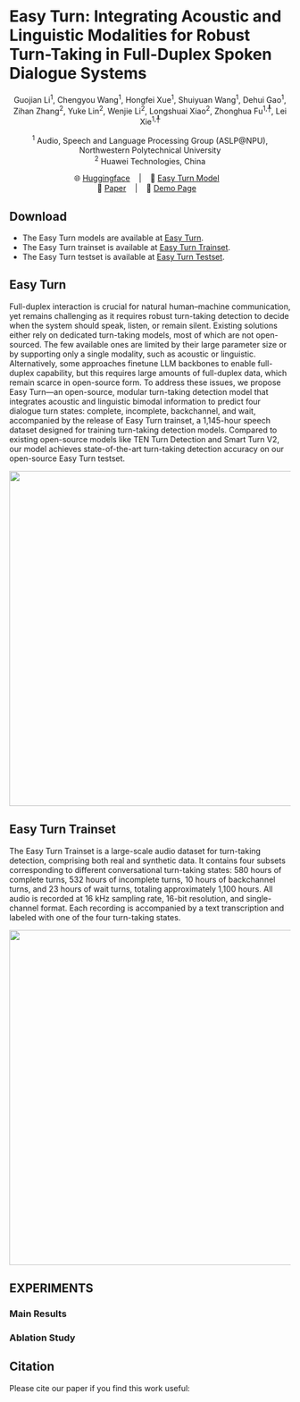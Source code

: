 # Easy Turn: Integrating Acoustic and Linguistic Modalities for Robust Turn-Taking in Full-Duplex Spoken Dialogue Systems

<p align="center">
  Guojian Li<sup>1</sup>, Chengyou Wang<sup>1</sup>, Hongfei Xue<sup>1</sup>, 
  Shuiyuan Wang<sup>1</sup>, Dehui Gao<sup>1</sup>, Zihan Zhang<sup>2</sup>, 
  Yuke Lin<sup>2</sup>, Wenjie Li<sup>2</sup>, Longshuai Xiao<sup>2</sup>, 
  Zhonghua Fu<sup>1</sup><sup>,╀</sup>, Lei Xie<sup>1</sup><sup>,╀</sup>
</p>

<p align="center">
  <sup>1</sup> Audio, Speech and Language Processing Group (ASLP@NPU), Northwestern Polytechnical University <br>
  <sup>2</sup> Huawei Technologies, China <br>
</p>

<p align="center">
🌐 <a href="https://huggingface.co/collections/ASLP-lab/easy-turn-68d3ed0b294df61214428ea7"> Huggingface</a> &nbsp&nbsp  |   &nbsp&nbsp 🤖 <a href="https://huggingface.co/ASLP-lab/Easy-Turn"> Easy Turn Model</a> &nbsp&nbsp 
<br>
📑 <a href="https://arxiv.org">Paper</a> &nbsp&nbsp  |  &nbsp&nbsp 🎤 <a href="https://aslp-lab.github.io">Demo Page</a> &nbsp&nbsp
</p>

## Download
* The Easy Turn models are available at [Easy Turn](https://huggingface.co/ASLP-lab/Easy-Turn).
* The Easy Turn trainset is available at [Easy Turn Trainset](https://huggingface.co/datasets/ASLP-lab/Easy-Turn-Trainset).
* The Easy Turn testset is available at [Easy Turn Testset](https://huggingface.co/datasets/ASLP-lab/Easy-Turn-Testset).

## Easy Turn
Full-duplex interaction is crucial for natural human–machine communication, yet remains challenging as it requires robust turn-taking detection to decide when the system should speak, listen, or remain silent. Existing solutions either rely on dedicated turn-taking models, most of which are not open-sourced. The few available ones are limited by their large parameter size or by supporting only a single modality, such as acoustic or linguistic. Alternatively, some approaches finetune LLM backbones to enable full-duplex capability, but this requires large amounts of full-duplex data, which remain scarce in open-source form. To address these issues, we propose Easy Turn—an open-source, modular turn-taking detection model that integrates acoustic and linguistic bimodal information to predict four dialogue turn states: complete, incomplete, backchannel, and wait, accompanied by the release of Easy Turn trainset, a 1,145-hour speech dataset designed for training turn-taking detection models. Compared to existing open-source models like TEN Turn Detection and Smart Turn V2, our model achieves state-of-the-art turn-taking detection accuracy on our open-source Easy Turn testset.
<div align="center"><img width="600px" src="src/figs/Chuan-Pipeline.png" /></div>

## Easy Turn Trainset
The Easy Turn Trainset is a large-scale audio dataset for turn-taking detection, comprising both real and synthetic data. It contains four subsets corresponding to different conversational turn-taking states: 580 hours of complete turns, 532 hours of incomplete turns, 10 hours of backchannel turns, and 23 hours of wait turns, totaling approximately 1,100 hours. All audio is recorded at 16 kHz sampling rate, 16-bit resolution, and single-channel format. Each recording is accompanied by a text transcription and labeled with one of the four turn-taking states. 
<div align="center"><img width="600px" src="src/figs/Chuan-Pipeline.png" /></div>

## EXPERIMENTS
### Main Results

### Ablation Study

## Citation
Please cite our paper if you find this work useful:


